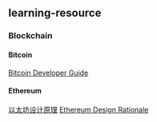 ## learning-resource

### Blockchain

#### Bitcoin
[Bitcoin Developer Guide](https://bitcoin.org/en/developer-guide#block-chain)

#### Ethereum
[以太坊设计原理](https://ethfans.org/posts/510)
[Ethereum Design Rationale](https://github.com/ethereum/wiki/wiki/Design-Rationale)